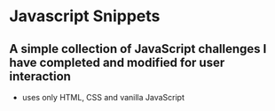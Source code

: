 # Javascript Snippets
## A simple collection of JavaScript challenges I have completed and modified for user interaction
 - uses only HTML, CSS and vanilla JavaScript
